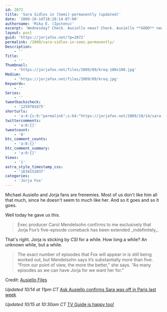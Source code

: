 ```yaml
---
id: 2072
title: 'Sara Sidles in (Semi)-permanently (updated)'
date: '2009-10-14T18:28:14-07:00'
authorname: 'Mika E. (Ipstenu)'
excerpt: 'Wednesday? Check. Ausiello news? Check. Ausiello **GOOD** news!? That''s right, Jorja''s sticking around for the foreseeable future.  You may commence the celebration. _Updated 10/14 at 11pm CT & 10/15 at 10:30am CT_'
layout: post
guid: 'https://jorjafox.net/?p=2072'
permalink: /2009/sara-sidles-in-semi-permanently/
Description:
    - ''
Title:
    - ''
Thumbnail:
    - 'https://jorjafox.net/files/2009/09/kroq-100x100.jpg'
Medium:
    - 'https://jorjafox.net/files/2009/09/kroq.jpg'
Keywords:
    - ''
Series:
    - ''
tweetbackscheck:
    - '1259701875'
shorturls:
    - 'a:4:{s:9:"permalink";s:64:"https://jorjafox.net/2009/10/14/sara-sidles-in-semi-permanently/";s:7:"tinyurl";s:26:"http://tinyurl.com/ykpfqzj";s:4:"isgd";s:18:"http://is.gd/52WiK";s:5:"bitly";s:19:"http://bit.ly/cEqeX";}'
twittercomments:
    - 'a:0:{}'
tweetcount:
    - '0'
btc_comment_counts:
    - 'a:0:{}'
btc_comment_summary:
    - 'a:0:{}'
Views:
    - '1'
astra_style_timestamp_css:
    - '1634152037'
categories:
    - 'Jorja Fox'
---
```


Michael Ausiello and Jorja fans are frenemies.  Most of us don't like him all that much, since he doesn't seem to much like her.  And so it goes and so it goes.

Well today he gave us this.

<blockquote>Exec producer Carol Mendelsohn confirms to me exclusively that Jorja Fox’s five-episode comeback has been extended _indefinitely_.</blockquote>

That's right.  Jorja is sticking by _CSI_ for a while. How long a while? An unknown while, but a while.

<blockquote>The exact number of episodes that Fox will appear in is still being worked out, but Mendelsohn says it’s substantially more than five. “From our point of view, the more the better,” she says. “As many episodes as we can have Jorja for we want her for.”</blockquote>

Credit: <a href="http://ausiellofiles.ew.com/2009/10/14/exclusive-jorja-fox-makes-her-csi-return-more-permanent/">Ausiello Files</a>

_Updated 10/14 at 11pm CT_
<a href="http://ausiellofiles.ew.com/2009/10/14/ask-ausiello-spoilers-on-ncis-house-greys-csi-and-more/">Ask Ausiello confirms Sara was off in Paris last week</a>

_Updated 10/15 at 10:30am CT_
<a href="http://www.tvguide.com/News/Fox-CSI-Returning-1010882.aspx">TV Guide is happy too!</a>
